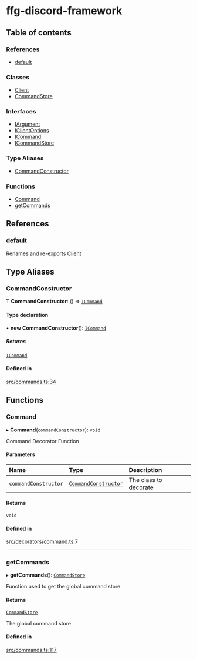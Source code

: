 # ffg-discord-framework

## Table of contents

### References

- [default](../wiki/Exports#default)

### Classes

- [Client](../wiki/Client)
- [CommandStore](../wiki/CommandStore)

### Interfaces

- [IArgument](../wiki/IArgument)
- [IClientOptions](../wiki/IClientOptions)
- [ICommand](../wiki/ICommand)
- [ICommandStore](../wiki/ICommandStore)

### Type Aliases

- [CommandConstructor](../wiki/Exports#commandconstructor)

### Functions

- [Command](../wiki/Exports#command)
- [getCommands](../wiki/Exports#getcommands)

## References

### default

Renames and re-exports [Client](../wiki/Client)

## Type Aliases

### CommandConstructor

Ƭ **CommandConstructor**: () => [`ICommand`](../wiki/ICommand)

#### Type declaration

• **new CommandConstructor**(): [`ICommand`](../wiki/ICommand)

##### Returns

[`ICommand`](../wiki/ICommand)

#### Defined in

[src/commands.ts:34](https://github.com/FFGFlash/ffg-discord-framework/blob/5b6d4ab/src/commands.ts#L34)

## Functions

### Command

▸ **Command**(`commandConstructor`): `void`

Command Decorator Function

#### Parameters

| Name | Type | Description |
| :------ | :------ | :------ |
| `commandConstructor` | [`CommandConstructor`](../wiki/Exports#commandconstructor) | The class to decorate |

#### Returns

`void`

#### Defined in

[src/decorators/command.ts:7](https://github.com/FFGFlash/ffg-discord-framework/blob/5b6d4ab/src/decorators/command.ts#L7)

___

### getCommands

▸ **getCommands**(): [`CommandStore`](../wiki/CommandStore)

Function used to get the global command store

#### Returns

[`CommandStore`](../wiki/CommandStore)

The global command store

#### Defined in

[src/commands.ts:117](https://github.com/FFGFlash/ffg-discord-framework/blob/5b6d4ab/src/commands.ts#L117)
